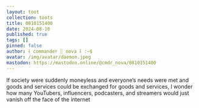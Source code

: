```yaml
---
layout: toot
collection: toots
title: 0810151400
date: 2024-08-10
published: true
tags: []
pinned: false
author: ⸸ commander ░ nova ⸸ :~$
avatar: /img/avatar/daemon.jpeg
mastodon: https://mastodon.online/@cmdr_nova/0810151400
---
```


If society were suddenly moneyless and everyone’s needs were met and goods and services could be exchanged for goods and services, I wonder how many YouTubers, influencers, podcasters, and streamers would just vanish off the face of the internet
